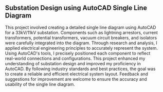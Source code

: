 ## Substation Design using AutoCAD Single Line Diagram
This project involved creating a detailed single line diagram using AutoCAD for a 33kV/11kV substation. Components such as lightning arrestors, current transformers, potential transformers, vacuum circuit breakers, and isolators were carefully integrated into the diagram.
Through research and analysis, I applied electrical engineering principles to accurately represent the system. Using AutoCAD's tools, I precisely positioned each component to reflect real-world connections and configurations.
This project enhanced my understanding of substation design and improved my proficiency in AutoCAD. By following industry standards and best practices, the goal was to create a reliable and efficient electrical system layout.
Feedback and suggestions for improvement are welcome to ensure the accuracy and usability of the single line diagram.
